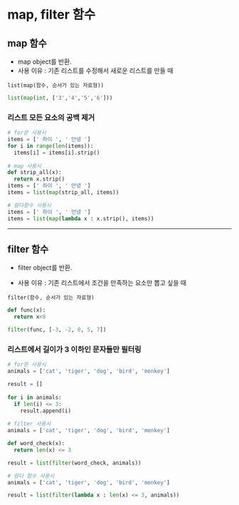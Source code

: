 # map, filter 함수

## map 함수

- map object를 반환.
- 사용 이유 : 기존 리스트를 수정해서 새로운 리스트를 만들 때

`list(map(함수, 순서가 있는 자료형))`

```python
list(map(int, ['3','4','5','6']))
```

### 리스트 모든 요소의 공백 제거

```python
# for문 사용시
items = [' 하이 ', ' 안녕 ']
for i in range(len(items)):
  items[i] = items[i].strip()
  
# map 사용시
def strip_all(x):
  return x.strip()
items = [' 하이 ', ' 안녕 ']
items = list(map(strip_all, items))

# 람다함수 사용시
items = [' 하이 ', ' 안녕 ']
items = list(map(lambda x : x.strip(), items))
```



---



## filter 함수

- filter object를 반환.

- 사용 이유 : 기존 리스트에서 조건을 만족하는 요소만 뽑고 싶을 때

`filter(함수, 순서가 있는 자료형)`

```python
def func(x):
  return x<0

filter(func, [-3, -2, 0, 5, 7])
```

### 리스트에서 길이가 3 이하인 문자들만 필터링

```python
# for문 사용시
animals = ['cat', 'tiger', 'dog', 'bird', 'monkey']

result = []
 
for i in animals:
  if len(i) <= 3:
    result.append(i)
    
# filter 사용시
animals = ['cat', 'tiger', 'dog', 'bird', 'monkey']

def word_check(x):
  return len(x) <= 3

result = list(filter(word_check, animals)) 

# 람다 함수 사용시
animals = ['cat', 'tiger', 'dog', 'bird', 'monkey']

result = list(filter(lambda x : len(x) <= 3, animals))
```

